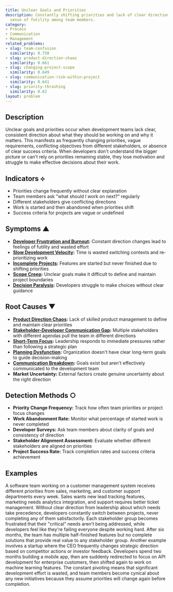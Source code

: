 ```yaml
---
title: Unclear Goals and Priorities
description: Constantly shifting priorities and lack of clear direction lead to a
  sense of futility among team members.
category:
- Process
- Communication
- Management
related_problems:
- slug: team-confusion
  similarity: 0.758
- slug: product-direction-chaos
  similarity: 0.661
- slug: changing-project-scope
  similarity: 0.649
- slug: communication-risk-within-project
  similarity: 0.641
- slug: priority-thrashing
  similarity: 0.62
layout: problem
---
```


## Description

Unclear goals and priorities occur when development teams lack clear, consistent direction about what they should be working on and why it matters. This manifests as frequently changing priorities, vague requirements, conflicting objectives from different stakeholders, or absence of clear success criteria. When developers don't understand the bigger picture or can't rely on priorities remaining stable, they lose motivation and struggle to make effective decisions about their work.

## Indicators ⟡
- Priorities change frequently without clear explanation
- Team members ask "what should I work on next?" regularly
- Different stakeholders give conflicting directions
- Work is started and then abandoned when priorities shift
- Success criteria for projects are vague or undefined

## Symptoms ▲
- **[Developer Frustration and Burnout](developer-frustration-and-burnout.md):** Constant direction changes lead to feelings of futility and wasted effort
- **[Slow Development Velocity](slow-development-velocity.md):** Time is wasted switching contexts and re-prioritizing work
- **[Incomplete Projects](incomplete-projects.md):** Features are started but never finished due to shifting priorities
- **[Scope Creep](scope-creep.md):** Unclear goals make it difficult to define and maintain project boundaries
- **[Decision Paralysis](decision-paralysis.md):** Developers struggle to make choices without clear guidance

## Root Causes ▼
- **[Product Direction Chaos](product-direction-chaos.md):** Lack of skilled product management to define and maintain clear priorities
- **[Stakeholder-Developer Communication Gap](stakeholder-developer-communication-gap.md):** Multiple stakeholders with different agendas pull the team in different directions
- **[Short-Term Focus](short-term-focus.md):** Leadership responds to immediate pressures rather than following a strategic plan
- **[Planning Dysfunction](planning-dysfunction.md):** Organization doesn't have clear long-term goals to guide decision-making
- **[Communication Breakdown](communication-breakdown.md):** Goals exist but aren't effectively communicated to the development team
- **Market Uncertainty:** External factors create genuine uncertainty about the right direction

## Detection Methods ○
- **Priority Change Frequency:** Track how often team priorities or project focus changes
- **Work Abandonment Rate:** Monitor what percentage of started work is never completed
- **Developer Surveys:** Ask team members about clarity of goals and consistency of direction
- **Stakeholder Alignment Assessment:** Evaluate whether different stakeholders are aligned on priorities
- **Project Success Rate:** Track completion rates and success criteria achievement

## Examples

A software team working on a customer management system receives different priorities from sales, marketing, and customer support departments every week. Sales wants new lead tracking features, marketing needs analytics integration, and support requires better ticket management. Without clear direction from leadership about which needs take precedence, developers constantly switch between projects, never completing any of them satisfactorily. Each stakeholder group becomes frustrated that their "critical" needs aren't being addressed, while developers feel like they're failing everyone despite working hard. After six months, the team has multiple half-finished features but no complete solutions that provide real value to any stakeholder group. Another example involves a startup where the CEO frequently changes strategic direction based on competitor actions or investor feedback. Developers spend two months building a mobile app, then are suddenly redirected to focus on API development for enterprise customers, then shifted again to work on machine learning features. The constant pivoting means that significant development effort is wasted, and team members become cynical about any new initiatives because they assume priorities will change again before completion.